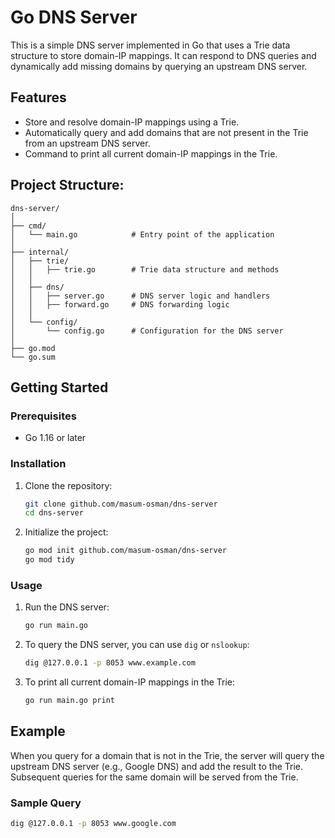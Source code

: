 # Go DNS Server

This is a simple DNS server implemented in Go that uses a Trie data structure to store domain-IP mappings. It can respond to DNS queries and dynamically add missing domains by querying an upstream DNS server.

## Features

- Store and resolve domain-IP mappings using a Trie.
- Automatically query and add domains that are not present in the Trie from an upstream DNS server.
- Command to print all current domain-IP mappings in the Trie.

## Project Structure:
```
dns-server/
│
├── cmd/
│   └── main.go            # Entry point of the application
│
├── internal/
│   ├── trie/
│   │   ├── trie.go        # Trie data structure and methods
│   │
│   ├── dns/
│   │   ├── server.go      # DNS server logic and handlers
│   │   ├── forward.go     # DNS forwarding logic
│   │
│   └── config/
│       └── config.go      # Configuration for the DNS server
│
├── go.mod
└── go.sum
```

## Getting Started

### Prerequisites

- Go 1.16 or later

### Installation

1. Clone the repository:
    ```sh
    git clone github.com/masum-osman/dns-server
    cd dns-server
    ```

2. Initialize the project:
    ```sh
    go mod init github.com/masum-osman/dns-server
    go mod tidy
    ```

### Usage

1. Run the DNS server:
    ```sh
    go run main.go
    ```

2. To query the DNS server, you can use `dig` or `nslookup`:
    ```sh
    dig @127.0.0.1 -p 8053 www.example.com
    ```

3. To print all current domain-IP mappings in the Trie:
    ```sh
    go run main.go print
    ```

## Example

When you query for a domain that is not in the Trie, the server will query the upstream DNS server (e.g., Google DNS) and add the result to the Trie. Subsequent queries for the same domain will be served from the Trie.

### Sample Query
```sh
dig @127.0.0.1 -p 8053 www.google.com
